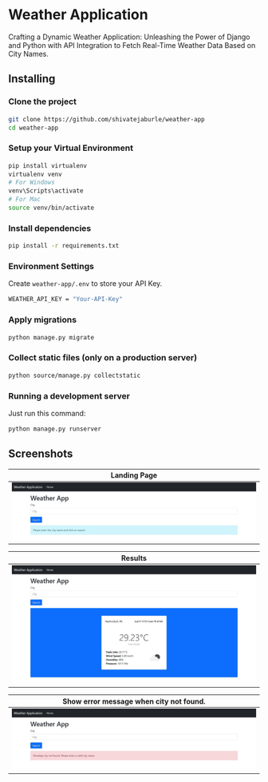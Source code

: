 # Weather Application

Crafting a Dynamic Weather Application:
Unleashing the Power of Django and Python with API Integration to Fetch Real-Time Weather Data Based on City Names.

## Installing

### Clone the project

```bash
git clone https://github.com/shivatejaburle/weather-app
cd weather-app
```

### Setup your Virtual Environment
```bash
pip install virtualenv
virtualenv venv
# For Windows
venv\Scripts\activate   
# For Mac
source venv/bin/activate 
```

### Install dependencies
```bash
pip install -r requirements.txt
```

### Environment Settings

Create `weather-app/.env` to store your API Key.

```bash
WEATHER_API_KEY = "Your-API-Key"
```

### Apply migrations

```bash
python manage.py migrate
```
### Collect static files (only on a production server)

```bash
python source/manage.py collectstatic
```

### Running a development server

Just run this command:

```bash
python manage.py runserver
```

## Screenshots

| Landing Page |
| ------------------------------------------------------|
|<img src="./screenshots/Weather-App.jpg">|

| Results |
| ------------------------------------------------------|
|<img src="./screenshots/Weather-App-Results.jpg">|

| Show error message when city not found. |
| ------------------------------------------------------|
|<img src="./screenshots/Weather-App-Error-Message.jpg">|

